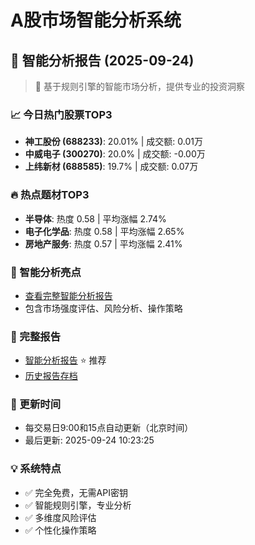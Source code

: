 # A股市场智能分析系统

## 🤖 智能分析报告 (2025-09-24)

> 🚀 基于规则引擎的智能市场分析，提供专业的投资洞察

### 📈 今日热门股票TOP3
- **神工股份 (688233)**: 20.01% | 成交额: 0.01万
- **中威电子 (300270)**: 20.0% | 成交额: -0.00万
- **上纬新材 (688585)**: 19.7% | 成交额: 0.07万

### 🔥 热点题材TOP3
- **半导体**: 热度 0.58 | 平均涨幅 2.74%
- **电子化学品**: 热度 0.58 | 平均涨幅 2.65%
- **房地产服务**: 热度 0.57 | 平均涨幅 2.41%

### 🤖 智能分析亮点
- [查看完整智能分析报告](reports/enhanced_report_2025-09-24.md)
- 包含市场强度评估、风险分析、操作策略

### 📄 完整报告
- [智能分析报告](reports/enhanced_report_2025-09-24.md) ⭐ 推荐
- [历史报告存档](reports/)

### 🔄 更新时间
- 每交易日9:00和15点自动更新（北京时间）
- 最后更新: 2025-09-24 10:23:25

### 💡 系统特点
- ✅ 完全免费，无需API密钥
- ✅ 智能规则引擎，专业分析
- ✅ 多维度风险评估
- ✅ 个性化操作策略
